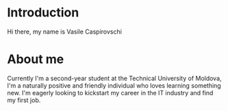 # Introduction
 Hi there, my name is Vasile Caspirovschi
# About me
Currently I'm a second-year student at the Technical University of Moldova, I'm a naturally positive and friendly individual who loves learning something new. I'm eagerly looking to kickstart my career in the IT industry and find my first job.

<!---
Vasile-Caspirovschi/Vasile-Caspirovschi is a ✨ special ✨ repository because its `README.md` (this file) appears on your GitHub profile.
You can click the Preview link to take a look at your changes.
--->
